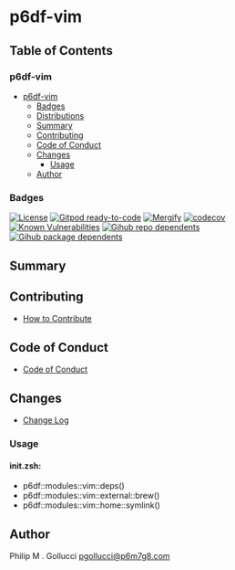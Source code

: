 # p6df-vim

## Table of Contents


### p6df-vim
- [p6df-vim](#p6df-vim)
  - [Badges](#badges)
  - [Distributions](#distributions)
  - [Summary](#summary)
  - [Contributing](#contributing)
  - [Code of Conduct](#code-of-conduct)
  - [Changes](#changes)
    - [Usage](#usage)
  - [Author](#author)

### Badges

[![License](https://img.shields.io/badge/License-Apache%202.0-yellowgreen.svg)](https://opensource.org/licenses/Apache-2.0)
[![Gitpod ready-to-code](https://img.shields.io/badge/Gitpod-ready--to--code-blue?logo=gitpod)](https://gitpod.io/#https://github.com/p6m7g8/p6df-vim)
[![Mergify](https://img.shields.io/endpoint.svg?url=https://gh.mergify.io/badges/p6m7g8/p6df-vim/&style=flat)](https://mergify.io)
[![codecov](https://codecov.io/gh/p6m7g8/p6df-vim/branch/master/graph/badge.svg?token=14Yj1fZbew)](https://codecov.io/gh/p6m7g8/p6df-vim)
[![Known Vulnerabilities](https://snyk.io/test/github/p6m7g8/p6df-vim/badge.svg?targetFile=package.json)](https://snyk.io/test/github/p6m7g8/p6df-vim?targetFile=package.json)
[![Gihub repo dependents](https://badgen.net/github/dependents-repo/p6m7g8/p6df-vim)](https://github.com/p6m7g8/p6df-vim/network/dependents?dependent_type=REPOSITORY)
[![Gihub package dependents](https://badgen.net/github/dependents-pkg/p6m7g8/p6df-vim)](https://github.com/p6m7g8/p6df-vim/network/dependents?dependent_type=PACKAGE)

## Summary

## Contributing

- [How to Contribute](CONTRIBUTING.md)

## Code of Conduct

- [Code of Conduct](CODE_OF_CONDUCT.md)

## Changes

- [Change Log](CHANGELOG.md)

### Usage

#### init.zsh:

- p6df::modules::vim::deps()
- p6df::modules::vim::external::brew()
- p6df::modules::vim::home::symlink()


## Author

Philip M . Gollucci <pgollucci@p6m7g8.com>

